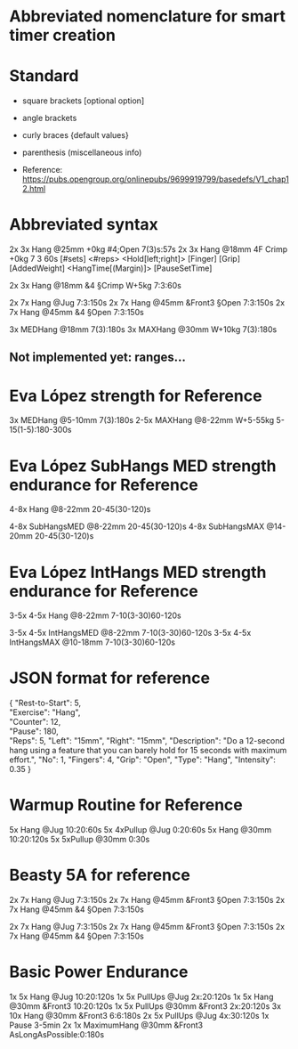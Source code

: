 # Abbreviated nomenclature for smart timer creation

 
# Standard
* square brackets [optional option]
* angle brackets <required argument>
* curly braces {default values}
* parenthesis (miscellaneous info)

* Reference: https://pubs.opengroup.org/onlinepubs/9699919799/basedefs/V1_chap12.html

# Abbreviated syntax
2x 3x Hang @25mm +0kg #4;Open 7(3)s:57s
2x      3x      Hang       @18mm              4F       Crimp  +0kg          7                    3               60s
[#sets] <#reps> <Exercise> <Hold[left;right]> [Finger] [Grip] [AddedWeight] <HangTime[(Margin)]> <PauseRepTime> [PauseSetTime]

2x 3x Hang @18mm &4 §Crimp W+5kg 7:3:60s

2x 7x Hang @Jug 7:3:150s
2x 7x Hang @45mm &Front3 §Open 7:3:150s
2x 7x Hang @45mm &4 §Open 7:3:150s


3x MEDHang @18mm 7(3):180s
3x MAXHang @30mm W+10kg 7(3):180s

## Not implemented yet: ranges...

# Eva López strength for Reference
3x MEDHang @5-10mm 7(3):180s
2-5x MAXHang @8-22mm W+5-55kg 5-15(1-5):180-300s


# Eva López SubHangs MED strength endurance for Reference
4-8x Hang @8-22mm 20-45(30-120)s

4-8x SubHangsMED @8-22mm 20-45(30-120)s
4-8x SubHangsMAX @14-20mm 20-45(30-120)s

# Eva López IntHangs MED strength endurance for Reference
3-5x 4-5x Hang @8-22mm 7-10(3-30)60-120s

3-5x 4-5x IntHangsMED @8-22mm 7-10(3-30)60-120s
3-5x 4-5x IntHangsMAX @10-18mm 7-10(3-30)60-120s






# JSON format for reference
{ "Rest-to-Start": 5,       
"Exercise": "Hang", 			    
"Counter": 12, 	
"Pause": 180,    
"Reps": 5, 
"Left": "15mm", 
"Right": "15mm", 
"Description": "Do a 12-second hang using a feature that you can barely hold for 15 seconds with maximum effort.",
"No": 1, 
"Fingers": 4, 
"Grip": "Open", 
"Type": "Hang",
"Intensity": 0.35
}


# Warmup Routine for Reference
5x Hang @Jug 10:20:60s
5x 4xPullup @Jug 0:20:60s
5x Hang @30mm 10:20:120s
5x 5xPullup @30mm 0:30s


# Beasty 5A for reference
2x 7x Hang @Jug 7:3:150s
2x 7x Hang @45mm &Front3 §Open 7:3:150s
2x 7x Hang @45mm &4 §Open 7:3:150s

2x 7x Hang @Jug 7:3:150s
2x 7x Hang @45mm &Front3 §Open 7:3:150s
2x 7x Hang @45mm &4 §Open 7:3:150s





# Basic Power Endurance
1x 5x Hang @Jug 10:20:120s
1x 5x PullUps @Jug 2x:20:120s
1x 5x Hang @30mm &Front3 10:20:120s
1x 5x PullUps @30mm &Front3 2x:20:120s
3x 10x Hang @30mm &Front3 6:6:180s
2x 5x PullUps @Jug 4x:30:120s
1x Pause 3-5min
2x 1x MaximumHang @30mm &Front3 AsLongAsPossible:0:180s
